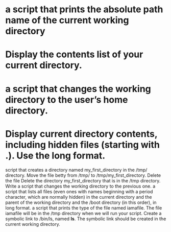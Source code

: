 # a script that prints the absolute path name of the current working directory
# Display the contents list of your current directory.
# a script that changes the working directory to the user’s home directory.
# Display current directory contents, including hidden files (starting with .). Use the long format.
 script that creates a directory named my_first_directory in the /tmp/ directory.
Move the file betty from /tmp/ to /tmp/my_first_directory.
Delete the file
Delete the directory my_first_directory that is in the /tmp directory.
Write a script that changes the working directory to the previous one.
a script that lists all files (even ones with names beginning with a period character, which are normally hidden) in the current directory and the parent of the working directory and the /boot directory (in this order), in long format.
 a script that prints the type of the file named iamafile. The file iamafile will be in the /tmp directory when we will run your script.
Create a symbolic link to /bin/ls, named __ls__. The symbolic link should be created in the current working directory.
